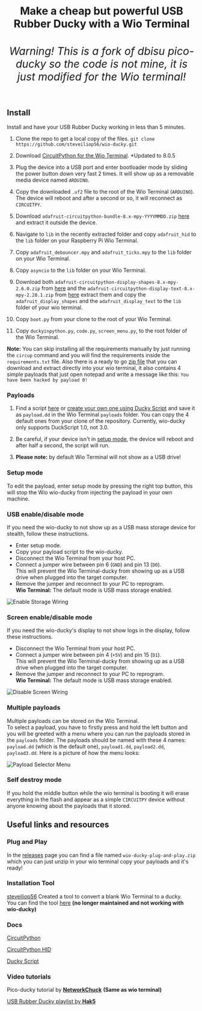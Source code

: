 <h1 align="center" Wio Terminal-ducky</h1>

<div align="center">
  <strong>Make a cheap but powerful USB Rubber Ducky with a Wio Terminal</strong>
</div>

<div align="center">
  <h6>Warning! This is a fork of dbisu pico-ducky so the code is not mine, it is just modified for the Wio terminal!</h6>
</div>

## Install

Install and have your USB Rubber Ducky working in less than 5 minutes.

1. Clone the repo to get a local copy of the files. `git clone https://github.com/steveiliop56/wio-ducky.git`

2. Download [CircuitPython for the Wio Terminal](https://circuitpython.org/board/seeeduino_wio_terminal/). *Updated to 8.0.5  

3. Plug the device into a USB port and enter bootloader mode by sliding the power button down very fast 2 times. It will show up as a removable media device named `ARDUINO`.

4. Copy the downloaded `.uf2` file to the root of the Wio Terminal (`ARDUINO`). The device will reboot and after a second or so, it will reconnect as `CIRCUITPY`.

5. Download `adafruit-circuitpython-bundle-8.x-mpy-YYYYMMDD.zip` [here](https://github.com/adafruit/Adafruit_CircuitPython_Bundle/releases/latest) and extract it outside the device.

6. Navigate to `lib` in the recently extracted folder and copy `adafruit_hid` to the `lib` folder on your Raspberry Pi Wio Terminal.

7. Copy `adafruit_debouncer.mpy` and `adafruit_ticks.mpy` to the `lib` folder on your Wio Terminal.

8. Copy `asyncio` to the `lib` folder on your Wio Terminal.

9. Download both `adafruit-circuitpython-display-shapes-8.x-mpy-2.6.0.zip` from [here](https://github.com/adafruit/Adafruit_CircuitPython_Display_Shapes/releases) and 
the `adafruit-circuitpython-display-text-8.x-mpy-2.28.1.zip` from [here](https://github.com/adafruit/Adafruit_CircuitPython_Display_Text/releases) extract them and copy the `adafruit_display_shapes` and the `adafruit_display_text` to the `lib` folder of your wio terminal.

10. Copy `boot.py` from your clone to the root of your Wio Terminal.

11. Copy `duckyinpython.py`, `code.py`, `screen_menu.py`, to the root folder of the Wio Terminal.

**Note:** You can skip installing all the requirements manually by just running the `circup` command and you will find the requirements inside the `requirements.txt` file. Also there is a ready to go [zip file](https://github.com/steveiliop56/wio-ducky/releases/tag/V1.0) that you can download and extract directly into your wio terminal, it also contains 4 simple payloads that just open notepad and write a message like this: `You have been hacked by payload 0!`

### Payloads 

1.  Find a script [here](https://github.com/hak5/usbrubberducky-payloads) or [create your own one using Ducky Script](https://docs.hak5.org/hak5-usb-rubber-ducky/ducky-script-basics/hello-world) and save it as `payload.dd` in the Wio Terminal `payloads` folder. You can copy the 4 default ones from your clone of the repository. Currently, wio-ducky only supports DuckScript 1.0, not 3.0.

2.  Be careful, if your device isn't in [setup mode](#setup-mode), the device will reboot and after half a second, the script will run.

3.  **Please note:** by default Wio Terminal will not show as a USB drive!

### Setup mode 

To edit the payload, enter setup mode by pressing the right top button, this will stop the Wio wio-ducky from injecting the payload in your own machine.

### USB enable/disable mode 

If you need the wio-ducky to not show up as a USB mass storage device for stealth, follow these instructions.  
- Enter setup mode.    
- Copy your payload script to the wio-ducky.  
- Disconnect the Wio Terminal from your host PC.
- Connect a jumper wire between pin 6 (`GND`) and pin 13 (`D0`).  
This will prevent the Wio Terminal-ducky from showing up as a USB drive when plugged into the target computer.  
- Remove the jumper and reconnect to your PC to reprogram.  
 **Wio Terminal:** The default mode is USB mass storage enabled.

![Enable Storage Wiring](https://user-images.githubusercontent.com/106091011/230954488-d0b1f9bb-09fe-4169-92f2-5fff513782a0.png)

### Screen enable/disable mode

If you need the wio-ducky's display to not show logs in the display, follow these instructions.  
- Disconnect the Wio Terminal from your host PC.
- Connect a jumper wire between pin 4 (`+5V`) and pin 15 (`D1`).  
This will prevent the Wio Terminal-ducky from showing up as a USB drive when plugged into the target computer.  
- Remove the jumper and reconnect to your PC to reprogram.  
 **Wio Terminal:** The default mode is USB mass storage enabled.

![Disable Screen Wiring](https://user-images.githubusercontent.com/106091011/230954611-9575da69-0164-4db4-b0ad-d58454557500.png)

### Multiple payloads

Multiple payloads can be stored on the Wio Terminal.  
To select a payload, you have to firstly press and hold the left button and you will be greeted with a menu where you can run the payloads stored in the `payloads` folder. The payloads should be named with these 4 names: `payload.dd` (which is the default one), `payload1.dd`, `payload2.dd`, `payload3.dd`. Here is a picture of how the menu looks:

![Payload Selector Menu](https://user-images.githubusercontent.com/106091011/230953940-75acc450-ff7e-4919-b3fe-297a8ee2b792.jpg)

### Self destroy mode

If you hold the middle button while the wio terminal is booting it will erase everything in the flash and appear as a simple `CIRCUITPY` device without anyone knowing about the payloads that it stored.

## Useful links and resources

### Plug and Play

In the [releases](https://github.com/steveiliop56/wio-ducky/releases) page you can find a file named `wio-ducky-plug-and-play.zip` which you can just unzip in your wio terminal copy your payloads and it's ready!

### Installation Tool

[steveiliop56](https://github.com/steveilop56) Created a tool to convert a blank Wio Terminal to a ducky.  
You can find the tool [here](https://github.com/steveiliop56/pyducky) **(no longer maintained and not working with wio-ducky)**

### Docs

[CircuitPython](https://circuitpython.readthedocs.io/en/6.3.x/README.html)

[CircuitPython HID](https://learn.adafruit.com/circuitpython-essentials/circuitpython-hid-keyboard-and-mouse)

[Ducky Script](https://github.com/hak5darren/USB-Rubber-Ducky/wiki/Duckyscript)

### Video tutorials

Pico-ducky tutorial by [**NetworkChuck**](https://www.youtube.com/watch?v=e_f9p-_JWZw) **(Same as wio terminal)**

[USB Rubber Ducky playlist by **Hak5**](https://www.youtube.com/playlist?list=PLW5y1tjAOzI0YaJslcjcI4zKI366tMBYk)
